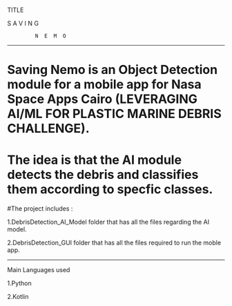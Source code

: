 TITLE

S  A  V I N G 
             
             N  E  M  O
----------------------

# Saving Nemo is an Object Detection module for a mobile app for Nasa Space Apps Cairo (LEVERAGING AI/ML FOR PLASTIC MARINE DEBRIS CHALLENGE).


# The idea is that the AI module detects the debris and classifies them according to specfic classes.

#The project includes :

1.DebrisDetection_AI_Model folder that has all the files regarding the AI model.

2.DebrisDetection_GUI folder that has all the files required to run the moble app.


-------------------------------------------------

Main Languages used


1.Python

2.Kotlin
